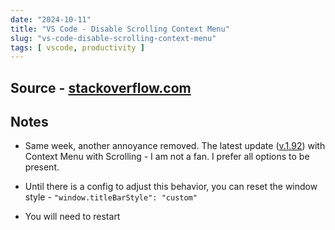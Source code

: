 ```yaml
---
date: "2024-10-11"
title: "VS Code - Disable Scrolling Context Menu"
slug: "vs-code-disable-scrolling-context-menu"
tags: [ vscode, productivity ]
---
```




## Source - [stackoverflow.com][1]

## Notes
* Same week, another annoyance removed. The latest update ([v.1.92][2]) with Context Menu with Scrolling - I am not a fan. I prefer all options to be present.
* Until there is a config to adjust this behavior, you can reset the window style - `"window.titleBarStyle": "custom"`
* You will need to restart



  [1]: https://stackoverflow.com/questions/78866375/
  [2]: https://code.visualstudio.com/updates/v1_92
